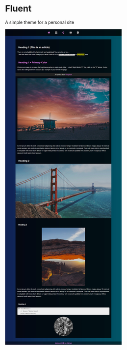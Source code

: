 # Fluent
A simple theme for a personal site

![Dark theme view](https://github.com/stefanovazzocell/Fluent/blob/master/dark.jpg)